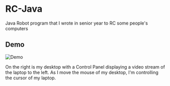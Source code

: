 # RC-Java
Java Robot program that I wrote in senior year to RC some people's computers

## Demo
![Demo](https://github.com/josephnormandev/RC-Java/blob/master/output.gif)

On the right is my desktop with a Control Panel displaying a video stream of the laptop to the left. As I move the mouse of my desktop, I'm controlling the cursor of my laptop.

